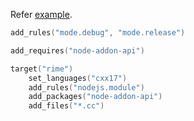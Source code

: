 
Refer [example](https://github.com/tonyfettes/coc-rime/blob/master/xmake.lua).

```lua
add_rules("mode.debug", "mode.release")

add_requires("node-addon-api")

target("rime")
    set_languages("cxx17")
    add_rules("nodejs.module")
    add_packages("node-addon-api")
    add_files("*.cc")
```
